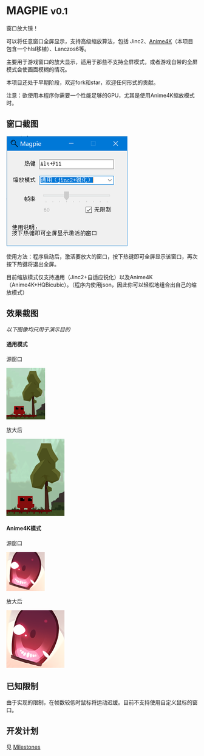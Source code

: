 # MAGPIE <small>v0.1</small>

窗口放大镜！

可以将任意窗口全屏显示，支持高级缩放算法，包括 Jinc2、[Anime4K](https://github.com/bloc97/Anime4K)（本项目包含一个hlsl移植）、Lanczos6等。

主要用于游戏窗口的放大显示，适用于那些不支持全屏模式，或者游戏自带的全屏模式会使画面模糊的情况。

本项目还处于早期阶段，欢迎fork和star，欢迎任何形式的贡献。

注意：欲使用本程序你需要一个性能足够的GPU，尤其是使用Anime4K缩放模式时。

## 窗口截图

![窗口截图](img/窗口截图.png)

使用方法：程序启动后，激活要放大的窗口，按下热键即可全屏显示该窗口，再次按下热键将退出全屏。

目前缩放模式仅支持通用（Jinc2+自适应锐化）以及Anime4K（Anime4K+HQBicubic）。（程序内使用json，因此你可以轻松地组合出自己的缩放模式）

## 效果截图

*以下图像均只用于演示目的*

#### 通用模式

源窗口

![通用_源](img/通用_源.png)

放大后

![通用_放大后](img/通用_放大后.png)

#### Anime4K模式

源窗口

![Anime4K_源](img/Anime4K_源.png)

放大后

![Anime4K_放大后](img/Anime4K_放大后.png)

## 已知限制

由于实现的限制，在帧数较低时鼠标将运动迟缓。目前不支持使用自定义鼠标的窗口。

## 开发计划

见 [Milestones](https://github.com/Blinue/Magpie/milestones)

